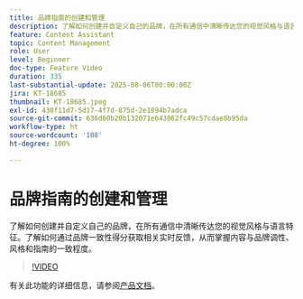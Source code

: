 ```yaml
---
title: 品牌指南的创建和管理
description: 了解如何创建并自定义自己的品牌，在所有通信中清晰传达您的视觉风格与语言特征。了解如何通过品牌一致性得分获取相关实时反馈，从而掌握内容与品牌调性、风格和指南的一致程度。
feature: Content Assistant
topic: Content Management
role: User
level: Beginner
doc-type: Feature Video
duration: 335
last-substantial-update: 2025-08-06T00:00:00Z
jira: KT-18685
thumbnail: KT-18685.jpeg
exl-id: 438f11d7-5d17-4f7d-875d-2e1894b7adca
source-git-commit: 636d60b20b132071e643062fc49c57cdae8b95da
workflow-type: ht
source-wordcount: '108'
ht-degree: 100%

---
```


# 品牌指南的创建和管理

了解如何创建并自定义自己的品牌，在所有通信中清晰传达您的视觉风格与语言特征。了解如何通过品牌一致性得分获取相关实时反馈，从而掌握内容与品牌调性、风格和指南的一致程度。

>[!VIDEO](https://video.tv.adobe.com/v/3470544/?learn=on&enablevpops)

有关此功能的详细信息，请参阅[产品文档](https://experienceleague.adobe.com/zh-hans/docs/journey-optimizer/using/content-management/ai-assistant/brands/brands)。
